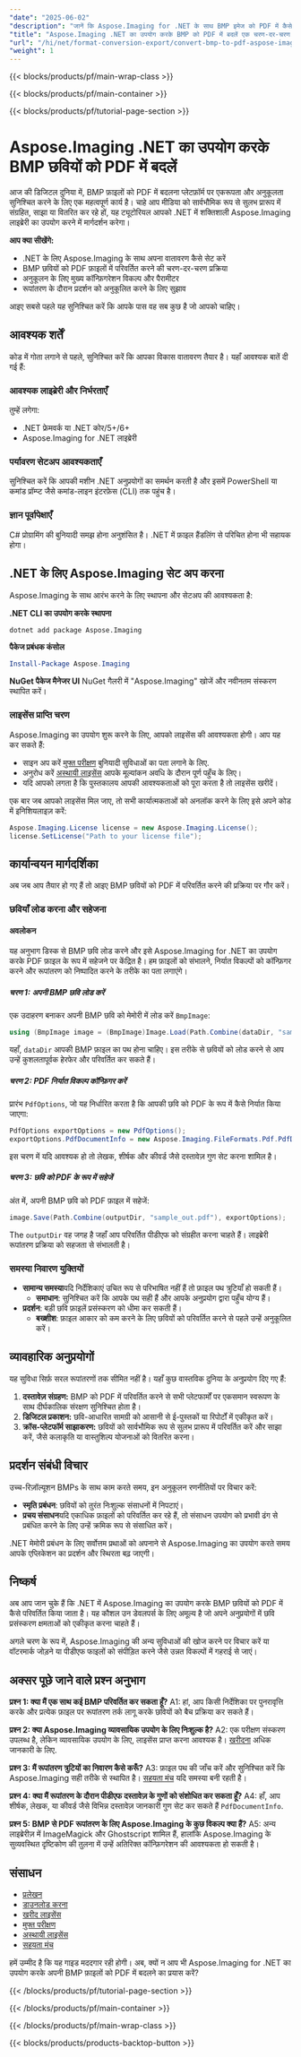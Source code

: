 ```yaml
---
"date": "2025-06-02"
"description": "जानें कि Aspose.Imaging for .NET के साथ BMP इमेज को PDF में कैसे बदलें। यह गाइड सेटअप, रूपांतरण चरण और अनुकूलन युक्तियों को कवर करती है।"
"title": "Aspose.Imaging .NET का उपयोग करके BMP को PDF में बदलें एक चरण-दर-चरण मार्गदर्शिका"
"url": "/hi/net/format-conversion-export/convert-bmp-to-pdf-aspose-imaging-net/"
"weight": 1
---
```


{{< blocks/products/pf/main-wrap-class >}}

{{< blocks/products/pf/main-container >}}

{{< blocks/products/pf/tutorial-page-section >}}
# Aspose.Imaging .NET का उपयोग करके BMP छवियों को PDF में बदलें

आज की डिजिटल दुनिया में, BMP फ़ाइलों को PDF में बदलना प्लेटफ़ॉर्म पर एकरूपता और अनुकूलता सुनिश्चित करने के लिए एक महत्वपूर्ण कार्य है। चाहे आप मीडिया को सार्वभौमिक रूप से सुलभ प्रारूप में संग्रहित, साझा या वितरित कर रहे हों, यह ट्यूटोरियल आपको .NET में शक्तिशाली Aspose.Imaging लाइब्रेरी का उपयोग करने में मार्गदर्शन करेगा।

**आप क्या सीखेंगे:**
- .NET के लिए Aspose.Imaging के साथ अपना वातावरण कैसे सेट करें
- BMP छवियों को PDF फ़ाइलों में परिवर्तित करने की चरण-दर-चरण प्रक्रिया
- अनुकूलन के लिए मुख्य कॉन्फ़िगरेशन विकल्प और पैरामीटर
- रूपांतरण के दौरान प्रदर्शन को अनुकूलित करने के लिए सुझाव

आइए सबसे पहले यह सुनिश्चित करें कि आपके पास वह सब कुछ है जो आपको चाहिए।

## आवश्यक शर्तें

कोड में गोता लगाने से पहले, सुनिश्चित करें कि आपका विकास वातावरण तैयार है। यहाँ आवश्यक बातें दी गई हैं:

### आवश्यक लाइब्रेरी और निर्भरताएँ
तुम्हें लगेगा:
- .NET फ्रेमवर्क या .NET कोर/5+/6+
- Aspose.Imaging for .NET लाइब्रेरी

### पर्यावरण सेटअप आवश्यकताएँ
सुनिश्चित करें कि आपकी मशीन .NET अनुप्रयोगों का समर्थन करती है और इसमें PowerShell या कमांड प्रॉम्प्ट जैसे कमांड-लाइन इंटरफ़ेस (CLI) तक पहुंच है।

### ज्ञान पूर्वापेक्षाएँ
C# प्रोग्रामिंग की बुनियादी समझ होना अनुशंसित है। .NET में फ़ाइल हैंडलिंग से परिचित होना भी सहायक होगा।

## .NET के लिए Aspose.Imaging सेट अप करना

Aspose.Imaging के साथ आरंभ करने के लिए स्थापना और सेटअप की आवश्यकता है:

**.NET CLI का उपयोग करके स्थापना**
```bash
dotnet add package Aspose.Imaging
```

**पैकेज प्रबंधक कंसोल**
```powershell
Install-Package Aspose.Imaging
```

**NuGet पैकेज मैनेजर UI**
NuGet गैलरी में "Aspose.Imaging" खोजें और नवीनतम संस्करण स्थापित करें।

### लाइसेंस प्राप्ति चरण
Aspose.Imaging का उपयोग शुरू करने के लिए, आपको लाइसेंस की आवश्यकता होगी। आप यह कर सकते हैं:
- साइन अप करें [मुफ्त परीक्षण](https://releases.aspose.com/imaging/net/) बुनियादी सुविधाओं का पता लगाने के लिए.
- अनुरोध करें [अस्थायी लाइसेंस](https://purchase.aspose.com/temporary-license/) आपके मूल्यांकन अवधि के दौरान पूर्ण पहुँच के लिए।
- यदि आपको लगता है कि पुस्तकालय आपकी आवश्यकताओं को पूरा करता है तो लाइसेंस खरीदें।

एक बार जब आपको लाइसेंस मिल जाए, तो सभी कार्यात्मकताओं को अनलॉक करने के लिए इसे अपने कोड में इनिशियलाइज़ करें:
```csharp
Aspose.Imaging.License license = new Aspose.Imaging.License();
license.SetLicense("Path to your license file");
```

## कार्यान्वयन मार्गदर्शिका
अब जब आप तैयार हो गए हैं तो आइए BMP छवियों को PDF में परिवर्तित करने की प्रक्रिया पर गौर करें।

### छवियाँ लोड करना और सहेजना
#### अवलोकन
यह अनुभाग डिस्क से BMP छवि लोड करने और इसे Aspose.Imaging for .NET का उपयोग करके PDF फ़ाइल के रूप में सहेजने पर केंद्रित है। हम फ़ाइलों को संभालने, निर्यात विकल्पों को कॉन्फ़िगर करने और रूपांतरण को निष्पादित करने के तरीके का पता लगाएंगे।

##### चरण 1: अपनी BMP छवि लोड करें
एक उदाहरण बनाकर अपनी BMP छवि को मेमोरी में लोड करें `BmpImage`:
```csharp
using (BmpImage image = (BmpImage)Image.Load(Path.Combine(dataDir, "sample.bmp")))
```
यहाँ, `dataDir` आपकी BMP फ़ाइल का पथ होना चाहिए। इस तरीके से छवियों को लोड करने से आप उन्हें कुशलतापूर्वक हेरफेर और परिवर्तित कर सकते हैं।

##### चरण 2: PDF निर्यात विकल्प कॉन्फ़िगर करें
प्रारंभ `PdfOptions`, जो यह निर्धारित करता है कि आपकी छवि को PDF के रूप में कैसे निर्यात किया जाएगा:
```csharp
PdfOptions exportOptions = new PdfOptions();
exportOptions.PdfDocumentInfo = new Aspose.Imaging.FileFormats.Pdf.PdfDocumentInfo();
```
इस चरण में यदि आवश्यक हो तो लेखक, शीर्षक और कीवर्ड जैसे दस्तावेज़ गुण सेट करना शामिल है।

##### चरण 3: छवि को PDF के रूप में सहेजें
अंत में, अपनी BMP छवि को PDF फ़ाइल में सहेजें:
```csharp
image.Save(Path.Combine(outputDir, "sample_out.pdf"), exportOptions);
```
The `outputDir` वह जगह है जहाँ आप परिवर्तित पीडीएफ को संग्रहीत करना चाहते हैं। लाइब्रेरी रूपांतरण प्रक्रिया को सहजता से संभालती है।

### समस्या निवारण युक्तियों
- **सामान्य समस्या**यदि निर्देशिकाएं उचित रूप से परिभाषित नहीं हैं तो फ़ाइल पथ त्रुटियाँ हो सकती हैं।
  - **समाधान**: सुनिश्चित करें कि आपके पथ सही हैं और आपके अनुप्रयोग द्वारा पहुँच योग्य हैं।
- **प्रदर्शन**: बड़ी छवि फ़ाइलें प्रसंस्करण को धीमा कर सकती हैं।
  - **बख्शीश**: फ़ाइल आकार को कम करने के लिए छवियों को परिवर्तित करने से पहले उन्हें अनुकूलित करें।

## व्यावहारिक अनुप्रयोगों
यह सुविधा सिर्फ़ सरल रूपांतरणों तक सीमित नहीं है। यहाँ कुछ वास्तविक दुनिया के अनुप्रयोग दिए गए हैं:
1. **दस्तावेज़ संग्रहण:** BMP को PDF में परिवर्तित करने से सभी प्लेटफार्मों पर एकसमान स्वरूपण के साथ दीर्घकालिक संरक्षण सुनिश्चित होता है।
2. **डिजिटल प्रकाशन:** छवि-आधारित सामग्री को आसानी से ई-पुस्तकों या रिपोर्टों में एकीकृत करें।
3. **क्रॉस-प्लेटफॉर्म साझाकरण:** छवियों को सार्वभौमिक रूप से सुलभ प्रारूप में परिवर्तित करें और साझा करें, जैसे कलाकृति या वास्तुशिल्प योजनाओं को वितरित करना।

## प्रदर्शन संबंधी विचार
उच्च-रिज़ॉल्यूशन BMPs के साथ काम करते समय, इन अनुकूलन रणनीतियों पर विचार करें:
- **स्मृति प्रबंधन**: छवियों को तुरंत निःशुल्क संसाधनों में निपटाएं।
- **प्रचय संसाधन**यदि एकाधिक फ़ाइलों को परिवर्तित कर रहे हैं, तो संसाधन उपयोग को प्रभावी ढंग से प्रबंधित करने के लिए उन्हें क्रमिक रूप से संसाधित करें।

.NET मेमोरी प्रबंधन के लिए सर्वोत्तम प्रथाओं को अपनाने से Aspose.Imaging का उपयोग करते समय आपके एप्लिकेशन का प्रदर्शन और स्थिरता बढ़ जाएगी।

## निष्कर्ष
अब आप जान चुके हैं कि .NET में Aspose.Imaging का उपयोग करके BMP छवियों को PDF में कैसे परिवर्तित किया जाता है। यह कौशल उन डेवलपर्स के लिए अमूल्य है जो अपने अनुप्रयोगों में छवि प्रसंस्करण क्षमताओं को एकीकृत करना चाहते हैं। 

अगले चरण के रूप में, Aspose.Imaging की अन्य सुविधाओं की खोज करने पर विचार करें या वॉटरमार्क जोड़ने या पीडीएफ फाइलों को संपीड़ित करने जैसे उन्नत विकल्पों में गहराई से जाएं।

## अक्सर पूछे जाने वाले प्रश्न अनुभाग
**प्रश्न 1: क्या मैं एक साथ कई BMP परिवर्तित कर सकता हूँ?**
A1: हां, आप किसी निर्देशिका पर पुनरावृत्ति करके और प्रत्येक फ़ाइल पर रूपांतरण तर्क लागू करके छवियों को बैच प्रक्रिया कर सकते हैं।

**प्रश्न 2: क्या Aspose.Imaging व्यावसायिक उपयोग के लिए निःशुल्क है?**
A2: एक परीक्षण संस्करण उपलब्ध है, लेकिन व्यावसायिक उपयोग के लिए, लाइसेंस प्राप्त करना आवश्यक है। [खरीदना](https://purchase.aspose.com/buy) अधिक जानकारी के लिए.

**प्रश्न 3: मैं रूपांतरण त्रुटियों का निवारण कैसे करूँ?**
A3: फ़ाइल पथ की जाँच करें और सुनिश्चित करें कि Aspose.Imaging सही तरीके से स्थापित है। [सहयता मंच](https://forum.aspose.com/c/imaging/10) यदि समस्या बनी रहती है।

**प्रश्न 4: क्या मैं रूपांतरण के दौरान पीडीएफ दस्तावेज़ के गुणों को संशोधित कर सकता हूँ?**
A4: हाँ, आप शीर्षक, लेखक, या कीवर्ड जैसे विभिन्न दस्तावेज़ जानकारी गुण सेट कर सकते हैं `PdfDocumentInfo`.

**प्रश्न 5: BMP से PDF रूपांतरण के लिए Aspose.Imaging के कुछ विकल्प क्या हैं?**
A5: अन्य लाइब्रेरीज़ में ImageMagick और Ghostscript शामिल हैं, हालांकि Aspose.Imaging के सुव्यवस्थित दृष्टिकोण की तुलना में उन्हें अतिरिक्त कॉन्फ़िगरेशन की आवश्यकता हो सकती है।

## संसाधन
- [प्रलेखन](https://reference.aspose.com/imaging/net/)
- [डाउनलोड करना](https://releases.aspose.com/imaging/net/)
- [खरीद लाइसेंस](https://purchase.aspose.com/buy)
- [मुफ्त परीक्षण](https://releases.aspose.com/imaging/net/)
- [अस्थायी लाइसेंस](https://purchase.aspose.com/temporary-license/)
- [सहयता मंच](https://forum.aspose.com/c/imaging/10)

हमें उम्मीद है कि यह गाइड मददगार रही होगी। अब, क्यों न आप भी Aspose.Imaging for .NET का उपयोग करके अपनी BMP फ़ाइलों को PDF में बदलने का प्रयास करें?

{{< /blocks/products/pf/tutorial-page-section >}}

{{< /blocks/products/pf/main-container >}}

{{< /blocks/products/pf/main-wrap-class >}}

{{< blocks/products/products-backtop-button >}}